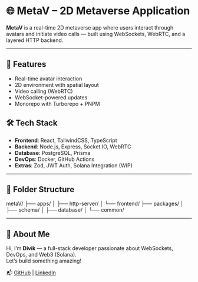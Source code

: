 # 🌐 MetaV – 2D Metaverse Application

**MetaV** is a real-time 2D metaverse app where users interact through avatars and initiate video calls — built using WebSockets, WebRTC, and a layered HTTP backend.

---

## 🚀 Features

- Real-time avatar interaction
- 2D environment with spatial layout
- Video calling (WebRTC)
- WebSocket-powered updates
- Monorepo with Turborepo + PNPM

## 🛠 Tech Stack

- **Frontend**: React, TailwindCSS, TypeScript
- **Backend**: Node.js, Express, Socket.IO, WebRTC
- **Database**: PostgreSQL, Prisma
- **DevOps**: Docker, GitHub Actions
- **Extras**: Zod, JWT Auth, Solana Integration (WIP)

---

## 📁 Folder Structure
metaV/
├── apps/
│ ├── http-server/
│ └── frontend/
├── packages/
│ ├── schema/
│ ├── database/
│ └── common/


---

## 👤 About Me

Hi, I’m **Divik** — a full-stack developer passionate about WebSockets, DevOps, and Web3 (Solana).  
Let’s build something amazing!

📬 [GitHub](https://github.com/Divik707) | [LinkedIn](https://www.linkedin.com/in/divik-saxena-22a6982a6/)  
